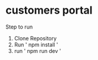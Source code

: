 
# customers portal

Step to run

1. Clone Repository
2. Run ' npm install '
3. run  ' npm run dev '
